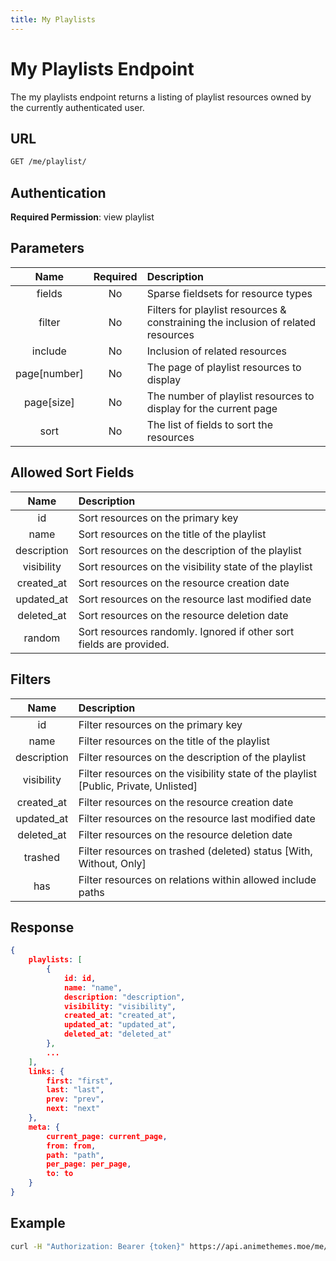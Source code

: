 ```yaml
---
title: My Playlists
---
```


# My Playlists Endpoint

The my playlists endpoint returns a listing of playlist resources owned by the currently authenticated user.

## URL

```sh
GET /me/playlist/
```

## Authentication

**Required Permission**: view playlist

## Parameters

| Name         | Required | Description                                                                      |
| :----------: | :------: | :------------------------------------------------------------------------------- |
| fields       | No       | Sparse fieldsets for resource types                                              |
| filter       | No       | Filters for playlist resources & constraining the inclusion of related resources |
| include      | No       | Inclusion of related resources                                                   |
| page[number] | No       | The page of playlist resources to display                                        |
| page[size]   | No       | The number of playlist resources to display for the current page                 |
| sort         | No       | The list of fields to sort the resources                                         |

## Allowed Sort Fields

|    Name     | Description                                                         |
| :---------: | :------------------------------------------------------------------ |
| id          | Sort resources on the primary key                                   |
| name        | Sort resources on the title of the playlist                         |
| description | Sort resources on the description of the playlist                   |
| visibility  | Sort resources on the visibility state of the playlist              |
| created_at  | Sort resources on the resource creation date                        |
| updated_at  | Sort resources on the resource last modified date                   |
| deleted_at  | Sort resources on the resource deletion date                        |
| random      | Sort resources randomly. Ignored if other sort fields are provided. |

## Filters

|    Name     | Description                                                                          |
| :---------: | :----------------------------------------------------------------------------------- |
| id          | Filter resources on the primary key                                                  |
| name        | Filter resources on the title of the playlist                                        |
| description | Filter resources on the description of the playlist                                  |
| visibility  | Filter resources on the visibility state of the playlist [Public, Private, Unlisted] |
| created_at  | Filter resources on the resource creation date                                       |
| updated_at  | Filter resources on the resource last modified date                                  |
| deleted_at  | Filter resources on the resource deletion date                                       |
| trashed     | Filter resources on trashed (deleted) status [With, Without, Only]                   |
| has         | Filter resources on relations within allowed include paths                           |

## Response

```json
{
    playlists: [
        {
            id: id,
            name: "name",
            description: "description",
            visibility: "visibility",
            created_at: "created_at",
            updated_at: "updated_at",
            deleted_at: "deleted_at"
        },
        ...
    ],
    links: {
        first: "first",
        last: "last",
        prev: "prev",
        next: "next"
    },
    meta: {
        current_page: current_page,
        from: from,
        path: "path",
        per_page: per_page,
        to: to
    }
}
```

## Example

```bash
curl -H "Authorization: Bearer {token}" https://api.animethemes.moe/me/playlist/
```